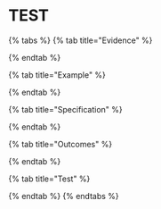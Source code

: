 # TEST

{% tabs %}
{% tab title="Evidence" %}

{% endtab %}

{% tab title="Example" %}

{% endtab %}

{% tab title="Specification" %}

{% endtab %}

{% tab title="Outcomes" %}

{% endtab %}

{% tab title="Test" %}

{% endtab %}
{% endtabs %}

